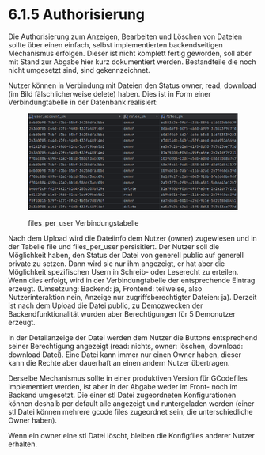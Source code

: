 # 6.1.5 Authorisierung

Die Authorisierung zum Anzeigen, Bearbeiten und Löschen von Dateien sollte über einen einfach, selbst implementierten backendseitigen Mechanismus erfolgen. Dieser ist nicht komplett fertig geworden, soll aber mit Stand zur Abgabe hier kurz dokumentiert werden. Bestandteile die noch nicht umgesetzt sind, sind gekennzeichnet.

Nutzer können in Verbindung mit Dateien den Status owner, read, download (im Bild fälschlicherweise delete) haben. Dies ist in Form einer Verbindungtabelle in der Datenbank realisiert:

<figure><img src="../../.gitbook/assets/image (3).png" alt=""><figcaption><p>files_per_user Verbindungstabelle</p></figcaption></figure>

Nach dem Upload wird die Dateiinfo dem Nutzer (owner) zugewiesen und in der Tabelle file und files\_per\_user persisitiert. Der Nutzer soll die Möglichkeit haben, den Status der Datei von generell public auf generell private zu setzen. Dann wird sie nur ihm angezeigt, er hat aber die Möglichkeit spezifischen Usern in Schreib- oder Leserecht zu erteilen. Wenn dies erfolgt, wird in der Verbindungtabelle der entsprechende Eintrag erzeugt. (Umsetzung: Backend: ja, Frontend: teilweise, also Nutzerinteraktion nein, Anzeige nur zugriffsberechtigter Dateien: ja). Derzeit ist nach dem Upload die Datei public, zu Demozwecken der Backendfunktionalität wurden aber Berechtigungen für 5 Demonutzer erzeugt.&#x20;

In der Detailanzeige der Datei werden dem Nutzer die Buttons entsprechend seiner Berechtigung angezeigt (read: nichts, owner: löschen, download: download Datei). Eine Datei kann immer nur einen Owner haben, dieser kann die Rechte aber dauerhaft an einen andern Nutzer übertragen.&#x20;

Derselbe Mechanismus sollte in einer produktiven Version für GCodefiles implementiert werden, ist aber in der Abgabe weder im Front- noch im Backend umgesetzt. Die einer stl Datei zugeordneten Konfigurationen können deshalb per default alle angezeigt und runtergeladen werden (einer stl Datei können mehrere gcode files zugeordnet sein, die unterschiedliche Owner haben).&#x20;

Wenn ein owner eine stl Datei löscht, bleiben die Konfigfiles anderer Nutzer erhalten.&#x20;

